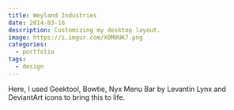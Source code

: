 ```yaml
---
title: Weyland Industries
date: 2014-03-16
description: Customizing my desktop layout.
image: https://i.imgur.com/X0M0UK7.png
categories:
  - portfolio
tags:
  - design
---
```


Here, I used Geektool, Bowtie, Nyx Menu Bar by Levantin Lynx and DeviantArt icons to bring this to life.
